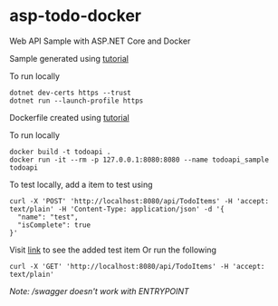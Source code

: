 # asp-todo-docker
Web API Sample with ASP.NET Core and Docker

Sample generated using [tutorial](https://learn.microsoft.com/en-us/aspnet/core/tutorials/first-web-api?view=aspnetcore-8.0&tabs=visual-studio-code)

To run locally
```
dotnet dev-certs https --trust
dotnet run --launch-profile https
```

Dockerfile created using [tutorial](https://learn.microsoft.com/en-us/aspnet/core/host-and-deploy/docker/building-net-docker-images?view=aspnetcore-8.0)

To run locally
```
docker build -t todoapi .
docker run -it --rm -p 127.0.0.1:8080:8080 --name todoapi_sample todoapi
```

To test locally, add a item to test using
```
curl -X 'POST' 'http://localhost:8080/api/TodoItems' -H 'accept: text/plain' -H 'Content-Type: application/json' -d '{
  "name": "test",
  "isComplete": true
}'
```

Visit [link](http://localhost:8080/api/TodoItems) to see the added test item
Or run the following
```
curl -X 'GET' 'http://localhost:8080/api/TodoItems' -H 'accept: text/plain'
```

*Note: /swagger doesn't work with ENTRYPOINT*